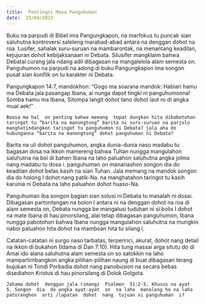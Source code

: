 ```yaml
---
title:  Pentingni Masa Panguhumon
date:  23/04/2023
---
```


Buku na parpudi di Bibel ima Pangungkapon, na marfokus tu puncak sian saluhutna kontroversi saleleng  marabad-abad  antara  na denggan dohot  na roa. Lusifer, sahalak  suru-suruan  na mambarontak, na menantang  keadilan, kejujuran dohot kebijaksanaan ni Debata. Silusifer  mangklaim bahwa Debatai curang  jala ndang  adil dibagasan na mangalelola alam semesta on. Panguhumon  na parpudi na adong  di buku  Pangungkapon ima songon  pusat sian konflik on  tu karakter  ni  Debata.

Pangungkapon 14:7, mandokhon: “Gogo ma soarana mandok: Habiari hamu ma Debata jala pasangap Ibana, ai nunga dapot tingki ni panguhumonna! Somba hamu ma Ibana, Sitompa langit dohot tano dohot laut ro di angka mual aek!”

`Boasa ma hal  on penting bahwa memang  tepat dungkon hita dibabotohon taringot tu “barita na manongtong” barita ni suru-suruan na parjolo manghatindangkon taringot tu panguhumon ni Debata? jala aha do hubunganna “barita na manongtong” dohot panguhuman ni Debata?`

Barita na uli dohot  panguhumon, angka dunia-dunia naso madabu tu bagasan  dosa na ikkon mamereng bahwa Tuhan nungga mangulahon saluhutna na boi di bahen Ibana na laho paluahon saluhutna angka jolma nang madabu tu dosa i. panguhuman on  manariashon songon dia do keadilan dohot belas kasih na sian Tuhan. Jala memang  na mandok songon dia do holong I dohot nang patik-Na. na manghatahon taringot tu kasih karunia ni Debata na laho paluahon dohot huaso-Na.

Panguhuman  iba songon  bagian  sian solusi ni Debata tu masalah  ni dosai. Dibagasan  partontangan  na bolon I antara ni na denggan  dohot  na roa di alam semesta on, Debata nungga be mangalusi tuduhan ni si bolis I dohot  na mate ibana di hau pinorsilang, alai tetap dibagasan  panguhumon, Ibana  nungga pabotohon  bahwa Ibana nungga mangulahon  saluhutna na mungkin naboi paluahon hita dohot  na mamboan  hita tu silang  i.

Catatan-catatan ni surgo naso tarbatas, terperinci, akurat, dohot nang  detail na ikkon di bukahon (Idama di Dan 7:10). Hita tung massai arga situtu do di Amai ido alana saluhutna alam semesta on so satokkin na laho mampartimbangkon angka pilihan-pilihan naung di buat dibagasan terang bujukan ni Tondi Porbadia dohot nang  panobusion  na secara bebas  disediahon Kristus di hau pinorsilang di Dolok Golgota.

`Jahama dohot  denggan jala rimangi  Psalmen  51:2-5, khusus na ayat  5. Songon  dia  do angka ayat-ayat  on  na laho  manolong ho na laho patoranghon  arti /lapatan  dohot  nang  tujuan ni panguhuman  i?`